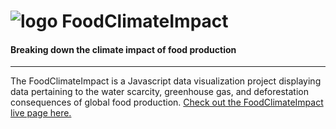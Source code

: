 # ![logo]() FoodClimateImpact

#### Breaking down the climate impact of food production

___

The FoodClimateImpact is a Javascript data visualization project displaying data pertaining to the water scarcity, greenhouse gas, and deforestation consequences of global food production.
[Check out the FoodClimateImpact live page here.](https://brjohn.github.io/)

